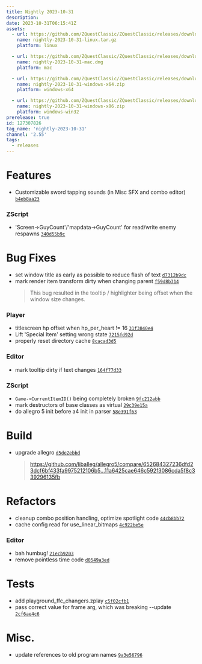 ```yaml
---
title: Nightly 2023-10-31
description: 
date: 2023-10-31T06:15:41Z
assets: 
  - url: https://github.com/ZQuestClassic/ZQuestClassic/releases/download/nightly-2023-10-31/nightly-2023-10-31-linux.tar.gz
    name: nightly-2023-10-31-linux.tar.gz
    platform: linux

  - url: https://github.com/ZQuestClassic/ZQuestClassic/releases/download/nightly-2023-10-31/nightly-2023-10-31-mac.dmg
    name: nightly-2023-10-31-mac.dmg
    platform: mac

  - url: https://github.com/ZQuestClassic/ZQuestClassic/releases/download/nightly-2023-10-31/nightly-2023-10-31-windows-x64.zip
    name: nightly-2023-10-31-windows-x64.zip
    platform: windows-x64

  - url: https://github.com/ZQuestClassic/ZQuestClassic/releases/download/nightly-2023-10-31/nightly-2023-10-31-windows-x86.zip
    name: nightly-2023-10-31-windows-x86.zip
    platform: windows-win32
prerelease: true
id: 127307826
tag_name: 'nightly-2023-10-31'
channel: '2.55'
tags:
  - releases
---
```




# Features

- Customizable sword tapping sounds (in Misc SFX and combo editor) [`b4eb8aa23`](https://github.com/ZQuestClassic/ZQuestClassic/commit/b4eb8aa23b6de7183ed71500d721a17d8ea40179)

### ZScript

- 'Screen->GuyCount'/'mapdata->GuyCount' for read/write enemy respawns [`340d55b9c`](https://github.com/ZQuestClassic/ZQuestClassic/commit/340d55b9c112fc02b0b2acfbadd810863f0d5688)

# Bug Fixes

- set window title as early as possible to reduce flash of text [`d7312b9dc`](https://github.com/ZQuestClassic/ZQuestClassic/commit/d7312b9dc92ef0c5d58af77cc3728fa85c0a2b95)
- mark render item transform dirty when changing parent [`f59d8b314`](https://github.com/ZQuestClassic/ZQuestClassic/commit/f59d8b314d8086055da5a737197ae29ec83911fe)
   &nbsp;
   >This bug resulted in the tooltip / highlighter being offset when the window size changes. 
   >

### Player

- titlescreen hp offset when hp_per_heart != 16 [`31f3840e4`](https://github.com/ZQuestClassic/ZQuestClassic/commit/31f3840e4dd3b439d55161c2b764f05e0bed66ec)
- Lift 'Special Item' setting wrong state [`7215fd92d`](https://github.com/ZQuestClassic/ZQuestClassic/commit/7215fd92d4681574448b056ffc2541209c29dbdf)
- properly reset directory cache [`8cacad3d5`](https://github.com/ZQuestClassic/ZQuestClassic/commit/8cacad3d5c0534edbb3d56d949fdd5fc6f01ccb2)

### Editor

- mark tooltip dirty if text changes [`164f77d33`](https://github.com/ZQuestClassic/ZQuestClassic/commit/164f77d3328d780327a95ed4a71456e5e91fe3ec)

### ZScript

- `Game->CurrentItemID()` being completely broken [`9fc212abb`](https://github.com/ZQuestClassic/ZQuestClassic/commit/9fc212abb925f3ed4246bd428207033177a706d6)
- mark destructors of base classes as virtual [`29c39e15a`](https://github.com/ZQuestClassic/ZQuestClassic/commit/29c39e15a04d2b37b63618e7cc4a64c1c681a425)
- do allegro 5 init before a4 init in parser [`58e391f63`](https://github.com/ZQuestClassic/ZQuestClassic/commit/58e391f639d450e596ea62e72f74c4637354d53d)

# Build

- upgrade allegro [`d5de2ebbd`](https://github.com/ZQuestClassic/ZQuestClassic/commit/d5de2ebbd1629c28051fe68df272a13b06f30488)
   &nbsp;
   >https://github.com/liballeg/allegro5/compare/652684327236dfd23dcf6bf433fa9975212106b5...11a6425cae646c592f3086cda5f8c339296135fb 
   >

# Refactors

- cleanup combo position handling, optimize spotlight code [`44cb8bb72`](https://github.com/ZQuestClassic/ZQuestClassic/commit/44cb8bb727a27738ba2964e1403b5f056a2611cb)
- cache config read for use_linear_bitmaps [`4c922be5e`](https://github.com/ZQuestClassic/ZQuestClassic/commit/4c922be5e5e0aca7a8b1a078d1ee470c541f8c55)

### Editor

- bah humbug! [`21ecb9203`](https://github.com/ZQuestClassic/ZQuestClassic/commit/21ecb9203ba16363a1b0cc7e355ed8d6967d582c)
- remove pointless time code [`d0549a3ed`](https://github.com/ZQuestClassic/ZQuestClassic/commit/d0549a3edc4f9b352e8c3af2ef702837fd39e545)

# Tests

- add playground_ffc_changers.zplay [`c5f02cfb1`](https://github.com/ZQuestClassic/ZQuestClassic/commit/c5f02cfb1d620c5f26f766c48bee742e09c25ebb)
- pass correct value for frame arg, which was breaking --update [`2cf6ae4c6`](https://github.com/ZQuestClassic/ZQuestClassic/commit/2cf6ae4c698d4baf5ef63d96f350d2792b2a87b6)

# Misc.

- update references to old program names [`9a3e56796`](https://github.com/ZQuestClassic/ZQuestClassic/commit/9a3e56796f87a1fa853bf4b228c0383c90d0f95c)

